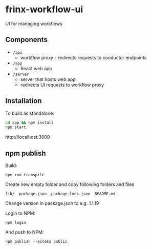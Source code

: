 # frinx-workflow-ui

UI for managing workflows

## Components 

- `/api`
    - workflow proxy - redirects requests to conductor endpoints
- `/app` 
    - React web app
- `/server` 
    - server that hosts web app
    - redirects UI requests to workflow proxy

## Installation

To build as standalone:
```bash
cd app && npm install
npm start
```
http://localhost:3000

## npm publish

Build:
```
npm run transpile
```

Create new empty folder and copy following folders and files
```
lib/  package.json  package-lock.json  README.md
```

Change version in package.json to e.g. 1.1.19

Login to NPM:
```
npm login
```

And push to NPM:
```
npm publish --access public
```


